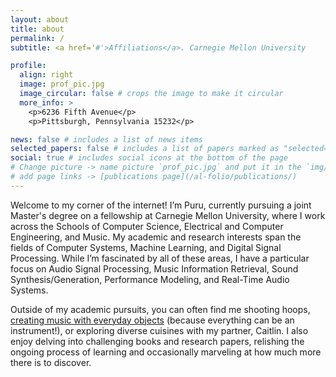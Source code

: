 ```yaml
---
layout: about
title: about
permalink: /
subtitle: <a href='#'>Affiliations</a>. Carnegie Mellon University

profile:
  align: right
  image: prof_pic.jpg
  image_circular: false # crops the image to make it circular
  more_info: >
    <p>6236 Fifth Avenue</p>
    <p>Pittsburgh, Pennsylvania 15232</p>

news: false # includes a list of news items
selected_papers: false # includes a list of papers marked as "selected={true}"
social: true # includes social icons at the bottom of the page
# Change picture -> name picture `prof_pic.jpg` and put it in the `img/` folder.
# add page links -> [publications page](/al-folio/publications/)
---
```


Welcome to my corner of the internet! I’m Puru, currently pursuing a joint Master's degree on a fellowship at Carnegie Mellon University, where I work across the Schools of Computer Science, Electrical and Computer Engineering, and Music. My academic and research interests span the fields of Computer Systems, Machine Learning, and Digital Signal Processing. While I’m fascinated by all of these areas, I have a particular focus on Audio Signal Processing, Music Information Retrieval, Sound Synthesis/Generation, Performance Modeling, and Real-Time Audio Systems.

Outside of my academic pursuits, you can often find me shooting hoops, [creating music with everyday objects](https://youtube.com/playlist?list=PLvAiR4lyi3mZD7nfLja-NN_DJQRzc_KpW&si=0O77zlznqzjQPh4t) (because everything can be an instrument!), or exploring diverse cuisines with my partner, Caitlin. I also enjoy delving into challenging books and research papers, relishing the ongoing process of learning and occasionally marveling at how much more there is to discover.


